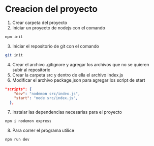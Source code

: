 # Creacion del proyecto

1. Crear carpeta del proyecto
2. Iniciar un proyecto de nodejs con el comando 
```bash
npm init
```
3. Iniciar el repositorio de git con el comando 
```bash
git init
```
4. Crear el archivo .gitignore y agregar los archivos que no se quieren subir al repositorio
5. Crear la carpeta src y dentro de ella el archivo index.js
6. Modificar el archivo package.json para agregar los script de start
```json
"scripts": {
    "dev": "nodemon src/index.js",
    "start": "node src/index.js",
  },
```
7. Instalar las dependencias necesarias para el proyecto
```bash
npm i nodemon express
```

8. Para correr el programa utilice
```bash
npm run dev
```

